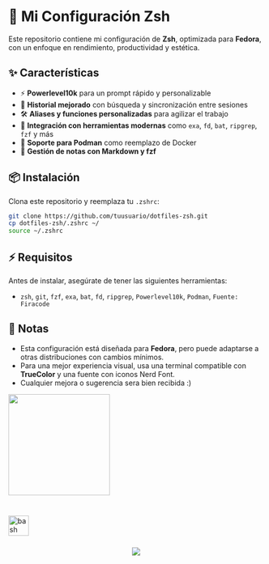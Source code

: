 

# 🚀 Mi Configuración Zsh  

Este repositorio contiene mi configuración de **Zsh**, optimizada para **Fedora**, con un enfoque en rendimiento, productividad y estética.  

## ✨ Características  
- ⚡ **Powerlevel10k** para un prompt rápido y personalizable  
- 📜 **Historial mejorado** con búsqueda y sincronización entre sesiones  
- 🛠️ **Aliases y funciones personalizadas** para agilizar el trabajo  
- 🚀 **Integración con herramientas modernas** como `exa`, `fd`, `bat`, `ripgrep`, `fzf` y más  
- 🐳 **Soporte para Podman** como reemplazo de Docker  
- 📝 **Gestión de notas con Markdown y fzf**  

## 📦 Instalación  
Clona este repositorio y reemplaza tu `.zshrc`:  

```bash
git clone https://github.com/tuusuario/dotfiles-zsh.git
cp dotfiles-zsh/.zshrc ~/
source ~/.zshrc
```

## ⚡ Requisitos  
Antes de instalar, asegúrate de tener las siguientes herramientas:  
- `zsh`, `git`, `fzf`, `exa`, `bat`, `fd`, `ripgrep`, `Powerlevel10k`, `Podman`, `Fuente: Firacode`    

## 📌 Notas  
- Esta configuración está diseñada para **Fedora**, pero puede adaptarse a otras distribuciones con cambios mínimos.  
- Para una mejor experiencia visual, usa una terminal compatible con **TrueColor** y una fuente con iconos Nerd Font.
- Cualquier mejora o sugerencia sera bien recibida :)   

<div align="left">
  <img height="200" src="https://i.imgflip.com/65efzo.gif" />
</div>

###

<br clear="both">

<div align="left">
  <img src="https://cdn.jsdelivr.net/gh/devicons/devicon/icons/bash/bash-original.svg" height="40" alt="bash logo" />
</div>

###

<div align="center">
  <img src="https://profile-counter.glitch.me/Hes01/count.svg?" />
</div>

